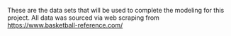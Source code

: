 These are the data sets that will be used to complete the modeling for this project.
All data was sourced via web scraping from https://www.basketball-reference.com/
